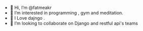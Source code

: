 - 👋 Hi, I’m @fatmeakr
- 👀 I’m interested in programming , gym and meditation.
- 🌱 I Love dajngo .
- 💞️ I’m looking to collaborate on Django and restful api's teams


<!---
fatmeakr/fatmeakr is a ✨ special ✨ repository because its `README.md` (this file) appears on your GitHub profile.
You can click the Preview link to take a look at your changes.
--->
